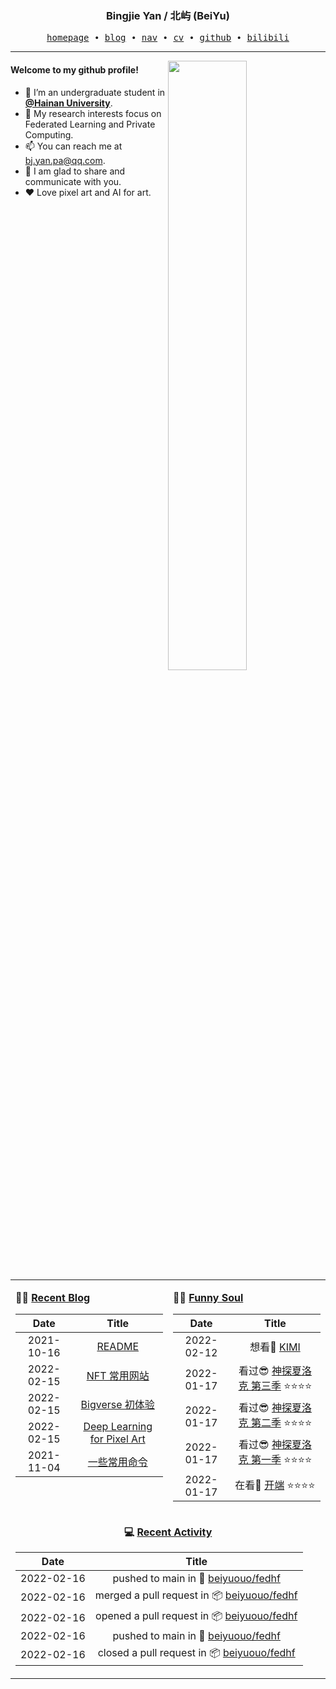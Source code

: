 <h3 align="center"> Bingjie Yan / 北屿 (BeiYu) </h3>


<p align="center">
  <samp>
    <a href="https://www.bj-yan.top/">homepage</a> ∙
    <a href="https://blog.bj-yan.top/">blog</a> ∙
    <a href="https://www.bj-yan.top/nav/">nav</a> ∙
    <a href="https://www.bj-yan.top/pdf/cv_en.pdf">cv</a> ∙ 
    <a href="https://github.com/beiyuouo">github</a> ∙ 
    <a href="https://space.bilibili.com/23511429">bilibili</a>
  </samp>
</p>


---

<img align="right" src="https://github-readme-stats.vercel.app/api?username=beiyuouo&show_icons=true&hide_border=true" width="50%">


#### Welcome to my github profile!
<!-- languages:start -->
<!-- prettier-ignore-start -->
<!-- markdownlint-disable -->
- 🔭 I’m an undergraduate student in [**@Hainan University**](https://ha.hainanu.edu.cn/home2020/).
- 🌱 My research interests focus on Federated Learning and Private Computing.
- 📫 You can reach me at [bj.yan.pa@qq.com](mailto:bj.yan.pa@qq.com).
- 🎨 I am glad to share and communicate with you.
- ❤️ Love pixel art and AI for art.
<!-- markdownlint-restore -->
<!-- prettier-ignore-end -->
<!-- languages:end -->

<table width="100%" align="center" padding="0" margin="0">
<tr>
<td valign="top" width="50%">

**🤹‍♀️ <a href="https://blog.bj-yan.top/" target="_blank">Recent Blog</a>**

<!-- START_SECTION:blog -->
| Date | Title |
| :-: | :---: |
| 2021-10-16 | <a href='https://blog.bj-yan.top/p/readme/' target='_blank'>README</a> |
| 2022-02-15 | <a href='https://blog.bj-yan.top/p/misc-nft-common-site/' target='_blank'>NFT 常用网站</a> |
| 2022-02-15 | <a href='https://blog.bj-yan.top/p/misc-bigverse-first-experience/' target='_blank'>Bigverse 初体验</a> |
| 2022-02-15 | <a href='https://blog.bj-yan.top/p/blog-deep-learning-for-pixel-art/' target='_blank'>Deep Learning for Pixel Art</a> |
| 2021-11-04 | <a href='https://blog.bj-yan.top/p/env-scaffold-commend/' target='_blank'>一些常用命令</a> |
<!-- END_SECTION:blog -->
</td>
<td valign="top" width="50%">

**🤾‍♂️ <a href="https://blog.bj-yan.top/" target="_blank">Funny Soul</a>**

<!-- START_SECTION:douban -->
| Date | Title |
| :-: | :---: |
| 2022-02-12 | 想看🤔 <a href='http://movie.douban.com/subject/35377057/' target='_blank'>KIMI</a>  |
| 2022-01-17 | 看过😎 <a href='http://movie.douban.com/subject/10455629/' target='_blank'>神探夏洛克 第三季</a> ⭐⭐⭐⭐ |
| 2022-01-17 | 看过😎 <a href='http://movie.douban.com/subject/6522269/' target='_blank'>神探夏洛克  第二季</a> ⭐⭐⭐⭐ |
| 2022-01-17 | 看过😎 <a href='http://movie.douban.com/subject/3986493/' target='_blank'>神探夏洛克 第一季</a> ⭐⭐⭐⭐ |
| 2022-01-17 | 在看👀 <a href='http://movie.douban.com/subject/35332289/' target='_blank'>开端</a> ⭐⭐⭐⭐ |
<!-- END_SECTION:douban -->
</td>
</tr>
<tr>
<td align="center" width="100%" colspan="2">

**💻 <a href="https://github.com/beiyuouo" target="_blank">Recent Activity</a>**

<!-- START_SECTION:github -->
| Date | Title |
| :-: | :---: |
| 2022-02-16 | pushed to main in 📌 [beiyuouo/fedhf](https://github.com/beiyuouo/fedhf/compare/44a5afd183...04e6507fb4) |
| 2022-02-16 | merged a pull request in 📦 [beiyuouo/fedhf](https://github.com/beiyuouo/fedhf/pull/11) |
| 2022-02-16 | opened a pull request in 📦 [beiyuouo/fedhf](https://github.com/beiyuouo/fedhf/pull/11) |
| 2022-02-16 | pushed to main in 📌 [beiyuouo/fedhf](https://github.com/beiyuouo/fedhf/compare/ece6c5c1f7...44a5afd183) |
| 2022-02-16 | closed a pull request in 📦 [beiyuouo/fedhf](https://github.com/beiyuouo/fedhf/pull/10) |
<!-- END_SECTION:github -->

</td>
</tr>
</table>
